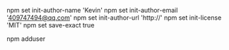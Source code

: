 npm set init-author-name 'Kevin'
npm set init-author-email '409747494@qq.com'
npm set init-author-url 'http://'
npm set init-license 'MIT'
npm set save-exact true

npm adduser